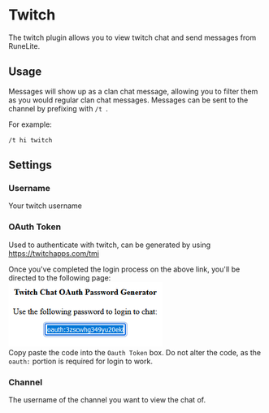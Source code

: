 # Twitch

The twitch plugin allows you to view twitch chat and send messages from RuneLite.

## Usage

Messages will show up as a clan chat message, allowing you to filter them as you would regular clan chat messages. Messages can be sent to the channel by prefixing with `/t `. 

For example:
```
/t hi twitch
```

## Settings

### Username

Your twitch username

### OAuth Token

Used to authenticate with twitch, can be generated by using https://twitchapps.com/tmi

Once you've completed the login process on the above link, you'll be directed to the following page:
![twitchapps-post-login-token](img/twitch/twitchapps_post_login_token.png)  
Copy paste the code into the `Oauth Token` box. Do not alter the code, as the `oauth:` portion is required for login to work.


### Channel

The username of the channel you want to view the chat of.
